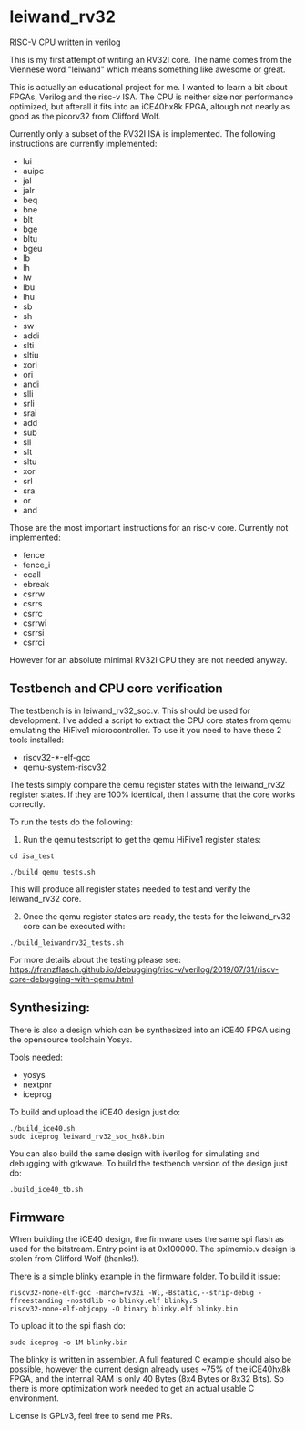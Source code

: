 # leiwand_rv32
RISC-V CPU written in verilog

This is my first attempt of writing an RV32I core. The name comes from the Viennese word "leiwand" which means something 
like awesome or great.

This is actually an educational project for me. I wanted to learn a bit about FPGAs, Verilog and the risc-v ISA.
The CPU is neither size nor performance optimized, but afterall it fits into an iCE40hx8k FPGA, altough not nearly as good as
the picorv32 from Clifford Wolf.

Currently only a subset of the RV32I ISA is implemented. The following instructions are currently implemented:

* lui
* auipc
* jal
* jalr
* beq
* bne
* blt
* bge
* bltu
* bgeu
* lb
* lh
* lw
* lbu
* lhu
* sb
* sh
* sw
* addi
* slti
* sltiu
* xori
* ori
* andi
* slli
* srli
* srai
* add
* sub
* sll
* slt
* sltu
* xor
* srl
* sra
* or
* and

Those are the most important instructions for an risc-v core. Currently not implemented:

* fence
* fence_i
* ecall
* ebreak
* csrrw
* csrrs
* csrrc
* csrrwi
* csrrsi
* csrrci

However for an absolute minimal RV32I CPU they are not needed anyway.

## Testbench and CPU core verification

The testbench is in leiwand_rv32_soc.v. This should be used for development.
I've added a script to extract the CPU core states from qemu emulating the HiFive1 microcontroller.
To use it you need to have these 2 tools installed:

* riscv32-*-elf-gcc
* qemu-system-riscv32

The tests simply compare the qemu register states with the leiwand_rv32 register states. If they are 100% identical, then
I assume that the core works correctly.

To run the tests do the following:

1. Run the qemu testscript to get the qemu HiFive1 register states:

```
cd isa_test
```

```
./build_qemu_tests.sh
```

This will produce all register states needed to test and verify the leiwand_rv32 core. 

2. Once the qemu register states are ready, the tests for the leiwand_rv32 core can be executed with:

```
./build_leiwandrv32_tests.sh
```

For more details about the testing please see:
https://franzflasch.github.io/debugging/risc-v/verilog/2019/07/31/riscv-core-debugging-with-qemu.html

## Synthesizing:
There is also a design which can be synthesized into an iCE40 FPGA using the opensource toolchain Yosys.

Tools needed:
* yosys
* nextpnr
* iceprog

To build and upload the iCE40 design just do:

```
./build_ice40.sh
sudo iceprog leiwand_rv32_soc_hx8k.bin
```

You can also build the same design with iverilog for simulating and debugging with gtkwave. To build the 
testbench version of the design just do:

```
.build_ice40_tb.sh
```

## Firmware

When building the iCE40 design, the firmware uses the same spi flash as used for the bitstream. Entry point is at 0x100000.
The spimemio.v design is stolen from Clifford Wolf (thanks!).

There is a simple blinky example in the firmware folder. To build it issue:

```
riscv32-none-elf-gcc -march=rv32i -Wl,-Bstatic,--strip-debug -ffreestanding -nostdlib -o blinky.elf blinky.S
riscv32-none-elf-objcopy -O binary blinky.elf blinky.bin
```

To upload it to the spi flash do:

```
sudo iceprog -o 1M blinky.bin
```

The blinky is written in assembler. A full featured C example should also be possible, however the current design already uses ~75% of the iCE40hx8k FPGA,
and the internal RAM is only 40 Bytes (8x4 Bytes or 8x32 Bits). So there is more optimization work needed to get an actual usable C environment.

License is GPLv3, feel free to send me PRs.
